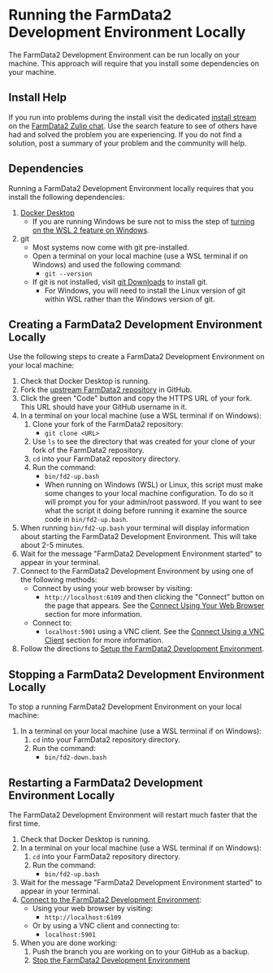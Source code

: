    <!-- vale RedHat.Definitions = NO -->
   <!-- The first use of WSL links to the docker install that explains it. -->

# Running the FarmData2 Development Environment Locally

The FarmData2 Development Environment can be run locally on your machine. This approach will require that you install some dependencies on your machine.

## Install Help

If you run into problems during the install visit the dedicated [install stream](https://farmdata2.zulipchat.com/#narrow/stream/270906-install) on the [FarmData2 Zulip chat](https://farmdata2.zulipchat.com). Use the search feature to see of others have had and solved the problem you are experiencing. If you do not find a solution, post a summary of your problem and the community will help.

## Dependencies

Running a FarmData2 Development Environment locally requires that you install the following dependencies:

1. [Docker Desktop](https://docs.docker.com/desktop/)
   - If you are running Windows be sure not to miss the step of [turning on the WSL 2 feature on Windows](https://learn.microsoft.com/en-us/windows/wsl/install).
1. git
   - Most systems now come with git pre-installed.
   - Open a terminal on your local machine (use a WSL terminal if on Windows) and used the following command:
     - `git --version`
   - If git is not installed, visit [git Downloads](https://git-scm.com/downloads) to install git.
     - For Windows, you will need to install the Linux version of git within WSL rather than the Windows version of git.

## Creating a FarmData2 Development Environment Locally

Use the following steps to create a FarmData2 Development Environment on your local machine:

1. Check that Docker Desktop is running.
1. Fork the [upstream FarmData2 repository](https://github.com/FarmData2/FarmData2) in GitHub.
1. Click the <!-- vale RedHat.DoNotUseTerms = NO -->green<!-- vale RedHat.DoNotUseTerms = YES--> "Code" button and copy the HTTPS URL of your fork. This URL should have your GitHub username in it.
1. In a terminal on your local machine (use a WSL terminal if on Windows):
   1. Clone your fork of the FarmData2 repository:
      - `git clone <URL>`
   1. Use `ls` to see the directory that was created for your clone of your fork of the FarmData2 repository.
   1. `cd` into your FarmData2 repository directory.
   1. Run the command:
      - `bin/fd2-up.bash`
      - When running on Windows (WSL) or Linux, this script must make some changes to your local machine configuration. To do so it will prompt you for your admin/root password. If you want to see what the script it doing before running it examine the source code in `bin/fd2-up.bash`.
1. When running `bin/fd2-up.bash` your terminal will display information about starting the FarmData2 Development Environment. This will take about 2-5 minutes.
1. Wait for the message "FarmData2 Development Environment started" to appear in your terminal.
1. Connect to the FarmData2 Development Environment by using one of the following methods:
   - Connect by using your web browser by visiting:
     - `http://localhost:6109`
       and then clicking the "Connect" button on the page that appears. See the [Connect Using Your Web Browser](connecting.md#connect-using-your-web-browser) section for more information.
   - Connect to:
     - `localhost:5901`
       using a VNC client. See the [Connect Using a VNC Client](connecting.md#connect-using-a-vnc-client) section for more information.
1. Follow the directions to [Setup the FarmData2 Development Environment](setup.md).

## Stopping a FarmData2 Development Environment Locally

To stop a running FarmData2 Development Environment on your local machine:

1. In a terminal on your local machine (use a WSL terminal if on Windows):
   1. `cd` into your FarmData2 repository directory.
   1. Run the command:
      - `bin/fd2-down.bash`

## Restarting a FarmData2 Development Environment Locally

The FarmData2 Development Environment will restart much faster that the first time.

1. Check that Docker Desktop is running.
1. In a terminal on your local machine (use a WSL terminal if on Windows):
   1. `cd` into your FarmData2 repository directory.
   1. Run the command:
      - `bin/fd2-up.bash`
1. Wait for the message "FarmData2 Development Environment started" to appear in your terminal.
1. [Connect to the FarmData2 Development Environment](connecting.md):
   - Using your web browser by visiting:
     - `http://localhost:6109`
   - Or by using a VNC client and connecting to:
     - `localhost:5901`
1. When you are done working:
   1. Push the branch you are working on to your GitHub as a backup.
   1. [Stop the FarmData2 Development Environment](#stopping-a-farmdata2-development-environment-locally)

<!-- vale RedHat.Definitions = NO -->

